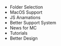 - Folder Selection
- MacOS Support
- JS Anamations
- Better Support System
- News for MC
- Tutorials
- Better Design
